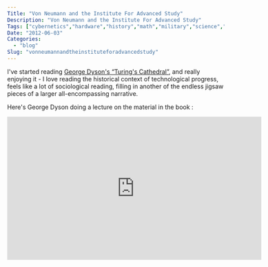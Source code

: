 ```yaml
---
Title: "Von Neumann and the Institute For Advanced Study"
Description: "Von Neumann and the Institute For Advanced Study"
Tags: ["cybernetics","hardware","history","math","military","science","video"]
Date: "2012-06-03"
Categories:
  - "blog"
Slug: "vonneumannandtheinstituteforadvancedstudy"
---
```

<p>I've started reading <a href="http://www.amazon.com/Turings-Cathedral-Origins-Digital-Universe/dp/0375422773" title="amazon book link" target="_blank">George Dyson's &#8220;Turing's Cathedral&#8221;</a>, and really enjoying it - I love reading the historical context of technological progress, feels like a lot of sociological reading, filling in another of the endless jigsaw pieces of a larger all-encompassing narrative.</p><p>Here's George Dyson doing a lecture on the material in the book :</p><p><iframe width="590" height="332" src="http://www.youtube.com/embed/Tg5gJxXBh8s?fs=1&#038;feature=oembed" frameborder="0" allowfullscreen></iframe></p>
